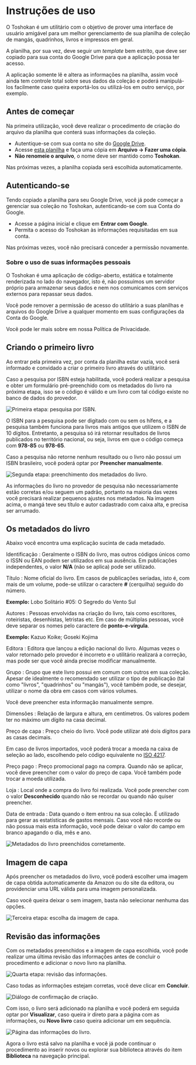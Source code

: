 # Instruções de uso

O Toshokan é um utilitário com o objetivo de prover uma interface
de usuário amigável para um melhor gerenciamento de sua planilha
de coleção de mangás, quadrinhos, livros e impressos em geral.

A planilha, por sua vez, deve seguir um _template_ bem estrito,
que deve ser copiado para sua conta do Google Drive para que a aplicação
possa ter acesso.

A aplicação somente lê e altera as informações na planilha,
assim você ainda tem controle total sobre seus dados da coleção e
poderá manipulá-los facilmente caso queira exportá-los ou utilizá-los
em outro serviço, por exemplo.

## Antes de começar

Na primeira utilização, você deve realizar o procedimento de criação
do arquivo da planilha que conterá suas informações da coleção.

- Autentique-se com sua conta no site do [Google Drive].
- Acesse [esta planilha] e faça uma cópia em **Arquivo → Fazer uma cópia**.
- **Não renomeie o arquivo**, o nome deve ser mantido como **Toshokan**.

Nas próximas vezes, a planilha copiada será escolhida automaticamente.

[Google Drive]: https://drive.google.com/
[esta planilha]: #

## Autenticando-se

Tendo copiado a planilha para seu Google Drive, você já pode começar
a gerenciar sua coleção no Toshokan, autenticando-se com sua
Conta do Google.

- Acesse a página inicial e clique em **Entrar com Google**.
- Permita o acesso do Toshokan às informações requisitadas em sua conta.

Nas próximas vezes, você não precisará conceder a permissão novamente.

### Sobre o uso de suas informações pessoais

O Toshokan é uma aplicação de código-aberto, estática e totalmente
renderizada no lado do navegador, isto é, não possuímos um servidor
próprio para armazenar seus dados e nem nos comunicamos com
serviços externos para repassar seus dados.

Você pode remover a permissão de acesso
do utilitário a suas planilhas e arquivos do Google Drive
a qualquer momento em suas configurações da Conta do Google.

Você pode ler mais sobre em nossa Política de Privacidade.

## Criando o primeiro livro

Ao entrar pela primeira vez, por conta da planilha estar vazia,
você será informado e convidado a criar o primeiro livro através
do utilitário.

Caso a pesquisa por ISBN esteja habilitada, você poderá realizar
a pesquisa e obter um formulário pré-preenchido com os metadados
do livro na próxima etapa, isso se o código é válido e um livro
com tal código existe no banco de dados do provedor.

![Primeira etapa: pesquisa por ISBN.](/images/new-book-step-01.jpg)

O ISBN para a pesquisa pode ser digitado com ou sem os hífens,
e a pesquisa também funciona para livros mais antigos que utilizem
o ISBN de 10 dígitos. Entretanto, a pesquisa só irá retornar
resultados de livros publicados no território nacional, ou seja,
livros em que o código começa com **978-85** ou **978-65**.

Caso a pesquisa não retorne nenhum resultado ou o livro não
possui um ISBN brasileiro, você poderá optar por
**Preencher manualmente**.

![Segunda etapa: preenchimento dos metadados do livro.](/images/new-book-step-02.jpg)

As informações do livro no provedor de pesquisa não necessariamente
estão corretas e/ou seguem um padrão, portanto na maioria das vezes
você precisará realizar pequenos ajustes nos metadados. Na imagem acima,
o mangá teve seu título e autor cadastrado com caixa alta, e precisa
ser arrumado.

## Os metadados do livro

Abaixo você encontra uma explicação sucinta de cada metadado.

Identificação
: Geralmente o ISBN do livro, mas outros códigos únicos como
  o ISSN ou EAN podem ser utilizados em sua ausência.
  Em publicações independentes, o valor **N/A**
  (não se aplica) pode ser utilizado.

Título
: Nome oficial do livro. Em casos de publicações seriadas, isto
  é, com mais de um volume, pode-se utilizar o caractere
  **#** (cerquilha) seguido do número.

  **Exemplo:** Lobo Solitário #05: O Segredo do Vento Sul

Autores
: Pessoas envolvidas na criação do livro, tais como escritores,
  roteiristas, desenhistas, letristas etc. Em caso de múltiplas pessoas,
  você deve separar os nomes pelo caractere de
  **ponto-e-vírgula**.

  **Exemplo:** Kazuo Koike; Goseki Kojima

Editora
: Editora que lançou a edição nacional do livro. Algumas vezes
  o valor retornado pelo provedor é incorreto e o utilitário realizará
  a correção, mas pode ser que você ainda precise modificar manualmente.

Grupo
: Grupo que este livro possui em comum com outros em sua coleção.
  Apesar de idealmente o recomendado ser utilizar o tipo de publicação
  (tal como "livros", "quadrinhos" ou "mangás"), você também pode, se
  desejar, utilizar o nome da obra em casos com vários volumes.

  Você deve preencher esta informação manualmente sempre.

Dimensões
: Relação de largura e altura, em centímetros. Os valores
  podem ter no máximo um dígito na casa decimal.

Preço de capa
: Preço cheio do livro. Você pode utilizar até dois dígitos
  para as casas decimais.

  Em caso de livros importados, você poderá trocar a moeda
  na caixa de seleção ao lado, escolhendo pelo código equivalente
  no [ISO 4217].

Preço pago
: Preço promocional pago na compra. Quando não se aplicar,
  você deve preencher com o valor do preço de capa.
  Você também pode trocar a moeda utilizada.

Loja
: Local onde a compra do livro foi realizada. Você pode preencher
  com o valor **Desconhecido** quando não se recordar
  ou quando não quiser preencher.

Data de entrada
: Data quando o item entrou na sua coleção. É utilizado para
  gerar as estatísticas de gastos mensais. Caso você não recorde
  ou não possua mais esta informação, você pode deixar o valor
  do campo em branco apagando o dia, mês e ano.

![Metadados do livro preenchidos corretamente.](/images/new-book-step-03.jpg)

[ISO 4217]: https://pt.wikipedia.org/wiki/ISO_4217

## Imagem de capa

Após preencher os metadados do livro, você poderá escolher uma
imagem de capa obtida automaticamente da Amazon ou do site da editora,
ou providenciar uma URL válida para uma imagem personalizada.

Caso você queira deixar o sem imagem, basta não selecionar
nenhuma das opções.

![Terceira etapa: escolha da imagem de capa.](/images/new-book-step-04.jpg)

## Revisão das informações

Com os metadados preenchidos e a imagem de capa escolhida,
você pode realizar uma última revisão das informações antes
de concluir o procedimento e adicionar o novo livro na planilha.

![Quarta etapa: revisão das informações.](/images/new-book-step-05.jpg)

Caso todas as informações estejam corretas, você deve
clicar em **Concluir**.

![Diálogo de confirmação de criação.](/images/new-book-step-06.jpg)

Com isso, o livro será adicionado na planilha e você poderá em
seguida optar por **Visualizar**, caso queira ir direto para a
página com as informações, ou **Novo livro** caso queira
adicionar um em sequência.

![Página das informações do livro.](/images/new-book-step-07.jpg)

Agora o livro está salvo na planilha e você já pode continuar
o procedimento ao inserir novos ou explorar sua biblioteca
através do item **Biblioteca** na navegação principal.

